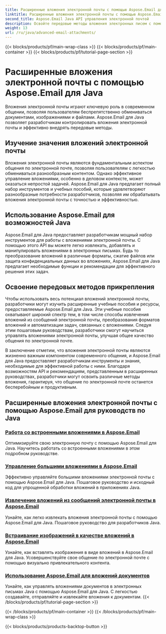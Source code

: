 ```yaml
---
title: Расширенные вложения электронной почты с помощью Aspose.Email для Java
linktitle: Расширенные вложения электронной почты с помощью Aspose.Email для Java
second_title: Aspose.Email Java API управления электронной почтой
description: Освойте передовые методы вложения электронных писем с помощью Aspose.Email для Java. Изучите руководства по эффективной работе с вложениями.
weight: 13
url: /ru/java/advanced-email-attachments/
---
```


{{< blocks/products/pf/main-wrap-class >}}
{{< blocks/products/pf/main-container >}}
{{< blocks/products/pf/tutorial-page-section >}}

# Расширенные вложения электронной почты с помощью Aspose.Email для Java


Вложения электронной почты играют ключевую роль в современном общении, позволяя пользователям беспрепятственно обмениваться документами, изображениями и файлами. Aspose.Email для Java позволяет разработчикам контролировать вложения электронной почты и эффективно внедрять передовые методы.

## Изучение значения вложений электронной почты

Вложения электронной почты являются фундаментальным аспектом общения по электронной почте, позволяя пользователям с легкостью обмениваться разнообразным контентом. Однако эффективное управление вложениями, особенно в деловом контексте, может оказаться непростой задачей. Aspose.Email для Java предлагает полный набор инструментов и учебных пособий, которые удовлетворяют разнообразные потребности разработчиков, позволяя им обрабатывать вложения электронной почты с точностью и эффективностью.

## Использование Aspose.Email для возможностей Java

Aspose.Email для Java предоставляет разработчикам мощный набор инструментов для работы с вложениями электронной почты. С помощью этого API вы можете легко извлекать, добавлять и манипулировать вложениями в электронных письмах. Будь то преобразование вложений в различные форматы, сжатие файлов или защита конфиденциальных данных во вложениях, Aspose.Email для Java предлагает необходимые функции и рекомендации для эффективного решения этих задач.

## Освоение передовых методов прикрепления

Чтобы использовать весь потенциал вложений электронной почты, разработчики могут изучить расширенные учебные пособия и ресурсы, предоставляемые Aspose.Email для Java. Эти учебные пособия охватывают широкий спектр тем, в том числе способы извлечения вложений из сообщений электронной почты, преобразования форматов вложений и автоматизации задач, связанных с вложениями. Следуя этим пошаговым руководствам, разработчики смогут научиться управлять вложениями электронной почты, улучшая общее качество общения по электронной почте.

В заключение отметим, что вложения электронной почты являются жизненно важным компонентом современного общения, и Aspose.Email для Java предоставляет разработчикам инструменты и знания, необходимые для эффективной работы с ними. Благодаря возможностям API и рекомендациям, представленным в расширенных руководствах, разработчики могут освоить различные методы вложения, гарантируя, что общение по электронной почте останется бесперебойным и продуктивным.

## Расширенные вложения электронной почты с помощью Aspose.Email для руководств по Java
### [Работа со встроенными вложениями в Aspose.Email](./working-with-inline-attachments/)
Оптимизируйте свою электронную почту с помощью Aspose.Email для Java. Научитесь работать со встроенными вложениями в этом подробном руководстве.
### [Управление большими вложениями в Aspose.Email](./managing-large-attachments/)
Эффективно управляйте большими вложениями электронной почты с помощью Aspose.Email для Java. Пошаговое руководство и исходный код для упрощенной обработки вложений в приложениях Java.
### [Извлечение вложений из сообщений электронной почты в Aspose.Email](./extracting-attachments-from-email-messages/)
Узнайте, как легко извлекать вложения электронной почты с помощью Aspose.Email для Java. Пошаговое руководство для разработчиков Java.
### [Встраивание изображений в качестве вложений в Aspose.Email](./embedding-images-as-attachments/)
Узнайте, как вставлять изображения в виде вложений в Aspose.Email для Java. Усовершенствуйте свое общение по электронной почте с помощью визуально привлекательного контента.
### [Использование Aspose.Email для вложений документов](./using-aspose-email-for-document-attachments/)
Узнайте, как управлять вложениями документов в электронных письмах Java с помощью Aspose.Email для Java. С легкостью создавайте, отправляйте и извлекайте вложения к документам.
{{< /blocks/products/pf/tutorial-page-section >}}

{{< /blocks/products/pf/main-container >}}
{{< /blocks/products/pf/main-wrap-class >}}

{{< blocks/products/products-backtop-button >}}
